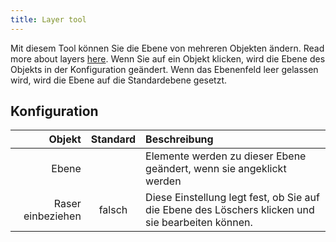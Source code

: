 ```yaml
---
title: Layer tool
---
```


Mit diesem Tool können Sie die Ebene von mehreren Objekten ändern. Read more about layers [here](../layers.md).
Wenn Sie auf ein Objekt klicken, wird die Ebene des Objekts in der Konfiguration geändert. Wenn das Ebenenfeld leer gelassen wird, wird die Ebene auf die Standardebene gesetzt.

## Konfiguration

|            Objekt | Standard | Beschreibung                                                                                                      |
| ----------------: | :------: | :---------------------------------------------------------------------------------------------------------------- |
|             Ebene |          | Elemente werden zu dieser Ebene geändert, wenn sie angeklickt werden                                              |
| Raser einbeziehen |  falsch  | Diese Einstellung legt fest, ob Sie auf die Ebene des Löschers klicken und sie bearbeiten können. |
